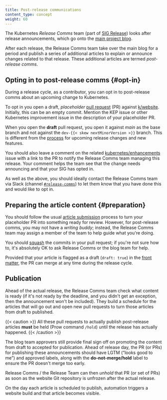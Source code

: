 ```yaml
---
title: Post-release communications
content_type: concept
weight: 60
---
```


<!-- overview -->

The Kubernetes _Release Comms_ team (part of
[SIG Release](https://github.com/kubernetes/community/tree/master/sig-release))
looks after release announcements, which go onto the
[main project blog](/docs/contribute/blog/#main-blog).

After each release, the Release Comms team take over the main blog for a period
and publish a series of additional articles to explain or announce changes related to
that release. These additional articles are termed _post-release comms_.

<!-- body -->

## Opting in to post-release comms {#opt-in}

During a release cycle, as a contributor, you can opt in to post-release comms about an
upcoming change to Kubernetes.

To opt in you open a draft, _placeholder_ [pull request](https://www.k8s.dev/docs/guide/pull-requests/) (PR)
against [k/website](https://github.com/kubernetes/website). Initially, this can be an
empty commit. Mention the KEP issue or other Kubernetes improvement issue in the description
of your placeholder PR.

When you open the **draft** pull request, you open it against _main_ as the base branch
and not against the `dev-{{< skew nextMinorVersion >}}` branch. This is different from
the [process](/docs/contribute/new-content/new-features/#open-a-placeholder-pr) for upcoming release changes and new features.

You should also leave a comment on the related [kubernetes/enhancements](https://github.com/kubernetes/enhancements)
issue with a link to the PR to notify the Release Comms team managing this release. Your comment
helps the team see that the change needs announcing and that your SIG has opted in.

As well as the above, you should ideally contact the Release Comms team via Slack
(channel [`#release-comms`](https://kubernetes.slack.com/archives/CNT9Y603D)) to let them
know that you have done this and would like to opt in.

## Preparing the article content {#preparation}

You should follow the usual [article submission](/docs/contribute/blog/article-submission/)
process to turn your placeholder PR into something ready for review. However, for
post-release comms, you may not have a _writing buddy_; instead, the Release Comms team
may assign a member of the team to help guide what you're doing.

You should [squash](https://www.k8s.dev/docs/guide/pull-requests/#squashing) the commits
in your pull request; if you're not sure how to, it's absolutely OK to ask Release Comms or
the blog team for help.

Provided that your article is flagged as a draft (`draft: true`) in the
[front matter](https://gohugo.io/content-management/front-matter/), the PR can merge at any
time during the release cycle.

## Publication

Ahead of the actual release, the Release Comms team check what content is ready (if it's
not ready by the deadline, and you didn't get an exception, then the announcement won't
be included). They build a schedule for the articles that will go out and open new
pull requests to turn those articles from draft to published.

{{< caution >}}
All these pull requests to actually publish post-release articles **must** be held
(Prow command `/hold`) until the release has actually happened.
{{< /caution >}}

The blog team approvers still provide final sign off on promoting the content from draft
to accepted for publication. Ahead of release day, the PR (or PRs) for publishing these
announcements should have LGTM (“looks good to me”) and approved labels, along with the
**do-not-merge/hold** label to ensure the PR doesn't merge too early.

Release Comms / the Release Team can then _unhold_ that PR (or set of PRs) as soon as the
website Git repository is unfrozen after the actual release.

On the day each article is scheduled to publish, automation triggers a website build and that
article becomes visible.
